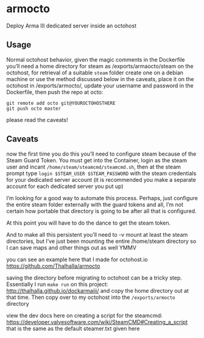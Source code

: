 # armocto
Deploy Arma III dedicated server inside an octohost

## Usage
Normal octohost behavior, given the magic comments in the Dockerfile you’ll need a home directory for steam as /exports/armaocto/steam on the octohost,
for retrieval of a suitable `steam` folder create one on a debian machine or use the method discussed below in the caveats, place it on the octohost in /exports/armocto/, update your username and password in the Dockerfile, then push the repo at octo:
```
git remote add octo git@YOUROCTOHOSTHERE
git push octo master
```
please read the caveats!

## Caveats
now the first time you do this you’ll need to configure steam  because of the Steam Guard Token. You must get into the Container, login as the steam user and incant `/home/steam/steamcmd/steamcmd.sh`,
then at the steam prompt type `login $STEAM_USER $STEAM_PASSWORD` with the steam credentials for your dedicated server account 
(it is recommended you make a separate account for each dedicated server you put up)

I’m looking for a good way to automate this process.  Perhaps, just configure the entire steam folder externally with the guard tokens and all, I’m not certain how portable that directory is going to be after all that is configured.

At this point you will have to do the dance to get the steam token.

And to make all this persistent you’ll need to -v mount at least the steam directories, but I’ve just been mounting the entire /home/steam directory so I can save maps and other things out as well YMMV

you can see an example here that I made for octohost.io
https://github.com/Thalhalla/armocto

saving the directory before migrating to octohost can be a tricky step.  Essentially I run `make run` on this project:
http://thalhalla.github.io/dockarmaiii/
and copy the home directory out at that time.  Then copy over to my octohost into the `/exports/armocto` directory

view the dev docs here on creating a script for the steamcmd:
https://developer.valvesoftware.com/wiki/SteamCMD#Creating_a_script
that is the same as the default steamer.txt given here

